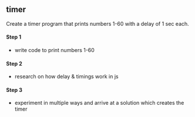 ## timer
Create a timer program that prints numbers 1-60 with a delay of 1 sec each.

#### Step 1
- write code to print numbers 1-60

#### Step 2
- research on how delay & timings work in js

#### Step 3
- experiment in multiple ways and arrive at a solution which creates the timer 

